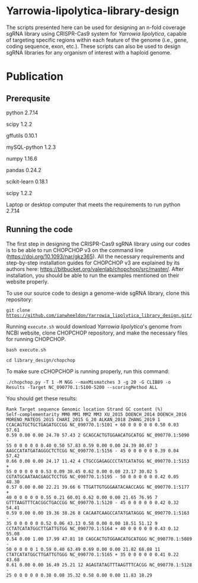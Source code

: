 # Yarrowia-lipolytica-library-design
The scripts presented here can be used for designing an n-fold coverage sgRNA library using CRISPR-Cas9 system for _Yarrowia lipolytica_, capable of targeting specific regions within each feature of the genome (i.e., gene, coding sequence, exon, etc.). These scripts can also be used to design sgRNA libraries for any organism of interest with a haploid genome.
# Publication

## Prerequsite
python 2.7.14

scipy 1.2.2

gffutils 0.10.1

mySQL-python 1.2.3

numpy 1.16.6

pandas 0.24.2

scikit-learn 0.18.1

scipy 1.2.2

Laptop or desktop computer that meets the requirements to run python 2.7.14

## Running the code

The first step in designing the CRISPR-Cas9 sgRNA library using our codes is to be able to run CHOPCHOP v3 on the command line (https://doi.org/10.1093/nar/gkz365). All the necessary requirements and step-by-step installation guides for CHOPCHOP v3 are explained by its authors here: https://bitbucket.org/valenlab/chopchop/src/master/. After installation, you should be able to run the examples mentioned on their website properly.

To use our source code to design a genome-wide sgRNA library, clone this repository: 

<code>git clone https://github.com/ianwheeldon/Yarrowia_lipolytica_library_design.git/</code>

Running <code>execute.sh</code> would download _Yarrowia lipolytica_'s genome from NCBI website, clone CHOPCHOP repository, and make the necessary files for running CHOPCHOP.

<code>bash execute.sh</code>

<code>cd library_design/chopchop</code>

To make sure cCHOPCHOP is running properly, run this command:

<code>./chopchop.py -T 1 -M NGG --maxMismatches 3 -g 20 -G CLIB89 -o Results -Target NC_090770.1:5100-5200 --scoringMethod ALL</code>

You should get these results: 

<code>Rank    Target sequence Genomic location        Strand  GC content (%)  Self-complementarity    MM0     MM1     MM2     MM3     XU_2015 DOENCH_2014     DOENCH_2016       MORENO_MATEOS_2015      CHARI_2015      G_20    ALKAN_2018      ZHANG_2019
1       CCACAGTGCTGCTGAGATGCCGG NC_090770.1:5101        +       60      0       0       0       0       0       0.50    0.03    57.61   0.59    0.00    0.00    24.70     57.43
2       GCAGCACTGTGGAACATGCATGG NC_090770.1:5090        -       55      0       0       0       0       0       0.40    0.50    57.83   0.59    0.00    0.00    24.39     80.07
3       AAGCCATATGATAGGGCTCTCGG NC_090770.1:5156        -       45      0       0       0       0       0       0.39    0.04    57.42   0.66    0.00    0.00    24.17     11.42
4       CTGCCGAGAGCCCTATCATATGG NC_090770.1:5153        +       55      0       0       0       0       0       0.53    0.09    38.45   0.62    0.00    0.00    23.17     30.02
5       CGTATGCAATAACGAGCTCCTGG NC_090770.1:5195        -       50      0       0       0       0       0       0.42    0.05    48.30   0.57    0.00    0.00    22.21     39.66
6       TTGATTGTGGGAATACAACCAGG NC_090770.1:5177        +       40      0       0       0       0       0       0.55    0.21    60.01   0.62    0.00    0.00    21.65     76.95
7       GTTTAAGTTTCACGGCTGACCGG NC_090770.1:5120        -       45      0       0       0       0       0       0.42    0.32    54.41   0.59    0.00    0.00    19.36     38.26
8       CACAATCAAGCCATATGATAGGG NC_090770.1:5163        -       35      0       0       0       0       0       0.52    0.06    43.13   0.58    0.00    0.00    18.51     51.12
9       CCTATCATATGGCTTGATTGTGG NC_090770.1:5164        +       40      0       0       0       0       0       0.43    0.12    55.08   0.54    0.00    1.00    17.99     47.81
10      CAGCACTGTGGAACATGCATGGG NC_090770.1:5089        -       50      0       0       0       0       1       0.59    0.40    63.49   0.69    0.00    0.00    21.82     68.88
11      CTATCATATGGCTTGATTGTGGG NC_090770.1:5165        +       35      0       0       0       0       0       0.41    0.22    43.68   0.61    0.00    0.00    16.49     25.21
12      AGAGTATAGTTTAAGTTTCACGG NC_090770.1:5128        -       25      0       0       0       0       0       0.38    0.08    35.32   0.58    0.00    0.00    11.83     18.29</code>

